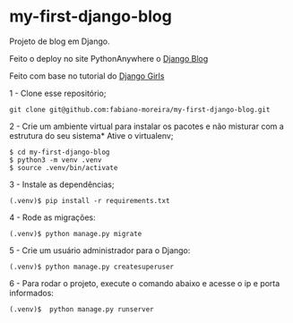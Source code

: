 # my-first-django-blog

Projeto de blog em Django.

Feito o deploy no site PythonAnywhere o [Django Blog](http://fmoreiralves.pythonanywhere.com/)

Feito com base no tutorial do [Django Girls](https://tutorial.djangogirls.org/pt/)

1 - Clone esse repositório;

```
git clone git@github.com:fabiano-moreira/my-first-django-blog.git
```

2 - Crie um ambiente virtual para instalar os pacotes e não misturar com a estrutura do seu sistema* Ative o virtualenv;

```
$ cd my-first-django-blog
$ python3 -m venv .venv
$ source .venv/bin/activate
```

3 -  Instale as dependências;

```
(.venv)$ pip install -r requirements.txt

```

4 - Rode as migrações:

```
(.venv)$ python manage.py migrate

```
5 - Crie um usuário administrador para o Django:

```
(.venv)$ python manage.py createsuperuser
```

6 - Para rodar o projeto, execute o comando abaixo e acesse o ip e porta informados:

```
(.venv)$  python manage.py runserver
```
